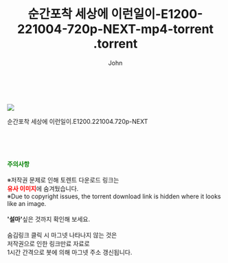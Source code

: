 ﻿---
layout: post
title:  "                   순간포착 세상에 이런일이-E1200-221004-720p-NEXT-mp4-torrent                .torrent"
author: John
categories: [ 영화 ]
tags: [  ]
image: https://torrentrj57.com/uploadfile/full/ed31afaa7ffb520519648d63054e0fc0d73ed025.jpg 
description: "                   순간포착 세상에 이런일이-E1200-221004-720p-NEXT-mp4-torrent                 torrent 정보 공유"
toc: true
toc_sticky: true
---

<br>
<p><img src="https://torrentrj57.com/uploadfile/full/ed31afaa7ffb520519648d63054e0fc0d73ed025.jpg"/></p>
 순간포착 세상에 이런일이.E1200.221004.720p-NEXT  
    
<br><br><br>
<p data-ke-size="size16"><b><span style="color: green;">주의사항</span></b><br /><br />※저작권 문제로 인해 토렌트 다운로드 링크는<br /><b><span style="color: red;">유사 이미지</span></b>에 숨겨뒀습니다.<br />※Due to copyright issues, the torrent download link is hidden where it looks like an image.<br /><br /><b>'설마'</b>싶은 것까지 확인해 보세요.<br /><br />숨김링크 클릭 시 마그넷 나타나지 않는 것은<br />저작권으로 인한 링크만료 자료로<br />1시간 간격으로 봇에 의해 마그넷 주소 갱신됩니다.</p>
